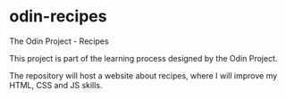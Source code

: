 # odin-recipes
The Odin Project - Recipes

This project is part of the learning process designed by the Odin Project.

The repository will host a website about recipes, where I will improve my HTML, CSS and JS skills.
